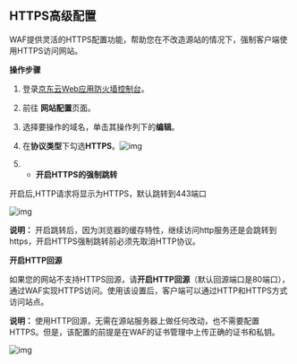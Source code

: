 ## **HTTPS**高级配置

WAF提供灵活的HTTPS配置功能，帮助您在不改造源站的情况下，强制客户端使用HTTPS访问网站。

**操作步骤**

1. 登录[京东云Web应用防火墙控制台](https://cloudwaf-console.jdcloud.com)。

2. 前往 **网站配置**页面。

3. 选择要操作的域名，单击其操作列下的**编辑**。

4. 在**协议类型**下勾选**HTTPS**。![img](file:///C:\Users\ZHANGJ~1\AppData\Local\Temp\msohtmlclip1\01\clip_image002.png)

5. - **开启HTTPS的强制跳转**

开启后,HTTP请求将显示为HTTPS，默认跳转到443端口

![img](file:///C:\Users\ZHANGJ~1\AppData\Local\Temp\msohtmlclip1\01\clip_image004.png)

**说明：** 开启跳转后，因为浏览器的缓存特性，继续访问http服务还是会跳转到https，开启HTTPS强制跳转前必须先取消HTTP协议。

**开启HTTP回源**

如果您的网站不支持HTTPS回源，请**开启HTTP回源**（默认回源端口是80端口），通过WAF实现HTTPS访问。使用该设置后，客户端可以通过HTTP和HTTPS方式访问站点。

**说明：** 使用HTTP回源，无需在源站服务器上做任何改动，也不需要配置HTTPS。但是，该配置的前提是在WAF的证书管理中上传正确的证书和私钥。

![img](file:///C:\Users\ZHANGJ~1\AppData\Local\Temp\msohtmlclip1\01\clip_image006.png)

 